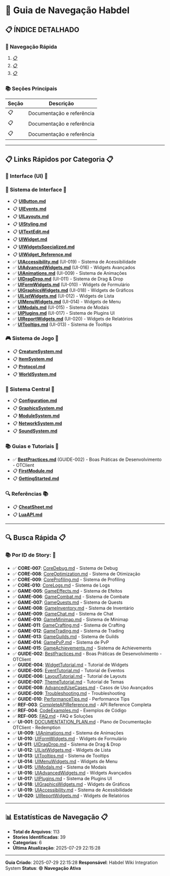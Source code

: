 
# 🧭 Guia de Navegação Habdel

## 📋 **ÍNDICE DETALHADO**

### **🎯 Navegação Rápida**

1. [📋](#📋)
2. [📋](#📋)
3. [📋](#📋)

### **📚 Seções Principais**

| Seção | Descrição |
|-------|-----------|
| 📋 | Documentação e referência |
| 📋 | Documentação e referência |
| 📋 | Documentação e referência |



---

## 📋 Links Rápidos por Categoria 📋

### **🎨 Interface (UI)** 📝

### **🎨 Sistema de Interface** 📝
- 📋 **[UIButton.md](../habdel/UIButton.md)**
- 📋 **[UIEvents.md](../habdel/UIEvents.md)**
- 📋 **[UILayouts.md](../habdel/UILayouts.md)**
- 📋 **[UIStyling.md](../habdel/UIStyling.md)**
- 📋 **[UITextEdit.md](../habdel/UITextEdit.md)**
- 📋 **[UIWidget.md](../habdel/UIWidget.md)**
- 📋 **[UIWidgetsSpecialized.md](../habdel/UIWidgetsSpecialized.md)**
- 📋 **[UIWidget_Reference.md](../habdel/UIWidget_Reference.md)**
- ✅ **[UIAccessibility.md](../habdel/UIAccessibility.md)** (UI-019) - Sistema de Acessibilidade
- ✅ **[UIAdvancedWidgets.md](../habdel/UIAdvancedWidgets.md)** (UI-016) - Widgets Avançados
- ✅ **[UIAnimations.md](../habdel/UIAnimations.md)** (UI-009) - Sistema de Animações
- ✅ **[UIDragDrop.md](../habdel/UIDragDrop.md)** (UI-011) - Sistema de Drag & Drop
- ✅ **[UIFormWidgets.md](../habdel/UIFormWidgets.md)** (UI-010) - Widgets de Formulário
- ✅ **[UIGraphicsWidgets.md](../habdel/UIGraphicsWidgets.md)** (UI-018) - Widgets de Gráficos
- ✅ **[UIListWidgets.md](../habdel/UIListWidgets.md)** (UI-012) - Widgets de Lista
- ✅ **[UIMenuWidgets.md](../habdel/UIMenuWidgets.md)** (UI-014) - Widgets de Menu
- ✅ **[UIModals.md](../habdel/UIModals.md)** (UI-015) - Sistema de Modais
- ✅ **[UIPlugins.md](../habdel/UIPlugins.md)** (UI-017) - Sistema de Plugins UI
- ✅ **[UIReportWidgets.md](../habdel/UIReportWidgets.md)** (UI-020) - Widgets de Relatórios
- ✅ **[UITooltips.md](../habdel/UITooltips.md)** (UI-013) - Sistema de Tooltips


### **🎮 Sistema de Jogo** 📝
- 📋 **[CreatureSystem.md](../habdel/CreatureSystem.md)**
- 📋 **[ItemSystem.md](../habdel/ItemSystem.md)**
- 📋 **[Protocol.md](../habdel/Protocol.md)**
- 📋 **[WorldSystem.md](../habdel/WorldSystem.md)**


### **🔧 Sistema Central** 📝
- 📋 **[Configuration.md](../habdel/Configuration.md)**
- 📋 **[GraphicsSystem.md](../habdel/GraphicsSystem.md)**
- 📋 **[ModuleSystem.md](../habdel/ModuleSystem.md)**
- 📋 **[NetworkSystem.md](../habdel/NetworkSystem.md)**
- 📋 **[SoundSystem.md](../habdel/SoundSystem.md)**


### **📚 Guias e Tutoriais** 📝
- ✅ **[BestPractices.md](../habdel/BestPractices.md)** (GUIDE-002) - Boas Práticas de Desenvolvimento - OTClient
- 📋 **[FirstModule.md](../habdel/FirstModule.md)**
- 📋 **[GettingStarted.md](../habdel/GettingStarted.md)**


### **🔍 Referências** 📚
- 📋 **[CheatSheet.md](../habdel/CheatSheet.md)**
- 📋 **[LuaAPI.md](../habdel/LuaAPI.md)**



---

## 🔍 Busca Rápida 📋

### **📚 Por ID de Story:** 📝
- ✅ **CORE-007**: [CoreDebug.md](../habdel/CoreDebug.md) - Sistema de Debug
- ✅ **CORE-008**: [CoreOptimization.md](../habdel/CoreOptimization.md) - Sistema de Otimização
- ✅ **CORE-009**: [CoreProfiling.md](../habdel/CoreProfiling.md) - Sistema de Profiling
- ✅ **CORE-010**: [CoreLogs.md](../habdel/CoreLogs.md) - Sistema de Logs
- ✅ **GAME-005**: [GameEffects.md](../habdel/GameEffects.md) - Sistema de Efeitos
- ✅ **GAME-006**: [GameCombat.md](../habdel/GameCombat.md) - Sistema de Combate
- ✅ **GAME-007**: [GameQuests.md](../habdel/GameQuests.md) - Sistema de Quests
- ✅ **GAME-008**: [GameInventory.md](../habdel/GameInventory.md) - Sistema de Inventário
- ✅ **GAME-009**: [GameChat.md](../habdel/GameChat.md) - Sistema de Chat
- ✅ **GAME-010**: [GameMinimap.md](../habdel/GameMinimap.md) - Sistema de Minimap
- ✅ **GAME-011**: [GameCrafting.md](../habdel/GameCrafting.md) - Sistema de Crafting
- ✅ **GAME-012**: [GameTrading.md](../habdel/GameTrading.md) - Sistema de Trading
- ✅ **GAME-013**: [GameGuilds.md](../habdel/GameGuilds.md) - Sistema de Guilds
- ✅ **GAME-014**: [GamePvP.md](../habdel/GamePvP.md) - Sistema de PvP
- ✅ **GAME-015**: [GameAchievements.md](../habdel/GameAchievements.md) - Sistema de Achievements
- ✅ **GUIDE-002**: [BestPractices.md](../habdel/BestPractices.md) - Boas Práticas de Desenvolvimento - OTClient
- ✅ **GUIDE-004**: [WidgetTutorial.md](../habdel/WidgetTutorial.md) - Tutorial de Widgets
- ✅ **GUIDE-005**: [EventTutorial.md](../habdel/EventTutorial.md) - Tutorial de Eventos
- ✅ **GUIDE-006**: [LayoutTutorial.md](../habdel/LayoutTutorial.md) - Tutorial de Layouts
- ✅ **GUIDE-007**: [ThemeTutorial.md](../habdel/ThemeTutorial.md) - Tutorial de Temas
- ✅ **GUIDE-008**: [AdvancedUseCases.md](../habdel/AdvancedUseCases.md) - Casos de Uso Avançados
- ✅ **GUIDE-009**: [Troubleshooting.md](../habdel/Troubleshooting.md) - Troubleshooting
- ✅ **GUIDE-010**: [PerformanceTips.md](../habdel/PerformanceTips.md) - Performance Tips
- ✅ **REF-003**: [CompleteAPIReference.md](../habdel/CompleteAPIReference.md) - API Reference Completa
- ✅ **REF-004**: [CodeExamples.md](../habdel/CodeExamples.md) - Exemplos de Código
- ✅ **REF-005**: [FAQ.md](../habdel/FAQ.md) - FAQ e Soluções
- ✅ **UI-001**: [DOCUMENTATION_PLAN.md](../habdel/DOCUMENTATION_PLAN.md) - Plano de Documentação OTClient - Redemption
- ✅ **UI-009**: [UIAnimations.md](../habdel/UIAnimations.md) - Sistema de Animações
- ✅ **UI-010**: [UIFormWidgets.md](../habdel/UIFormWidgets.md) - Widgets de Formulário
- ✅ **UI-011**: [UIDragDrop.md](../habdel/UIDragDrop.md) - Sistema de Drag & Drop
- ✅ **UI-012**: [UIListWidgets.md](../habdel/UIListWidgets.md) - Widgets de Lista
- ✅ **UI-013**: [UITooltips.md](../habdel/UITooltips.md) - Sistema de Tooltips
- ✅ **UI-014**: [UIMenuWidgets.md](../habdel/UIMenuWidgets.md) - Widgets de Menu
- ✅ **UI-015**: [UIModals.md](../habdel/UIModals.md) - Sistema de Modais
- ✅ **UI-016**: [UIAdvancedWidgets.md](../habdel/UIAdvancedWidgets.md) - Widgets Avançados
- ✅ **UI-017**: [UIPlugins.md](../habdel/UIPlugins.md) - Sistema de Plugins UI
- ✅ **UI-018**: [UIGraphicsWidgets.md](../habdel/UIGraphicsWidgets.md) - Widgets de Gráficos
- ✅ **UI-019**: [UIAccessibility.md](../habdel/UIAccessibility.md) - Sistema de Acessibilidade
- ✅ **UI-020**: [UIReportWidgets.md](../habdel/UIReportWidgets.md) - Widgets de Relatórios


---

## 📊 Estatísticas de Navegação 📋

- **Total de Arquivos**: 113
- **Stories Identificadas**: 39
- **Categorias**: 6
- **Última Atualização**: 2025-07-29 22:15:28

---

**Guia Criado**: 2025-07-29 22:15:28
**Responsável**: Habdel Wiki Integration System
**Status**: 🟢 **Navegação Ativa**

